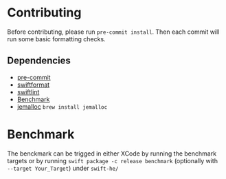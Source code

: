 # Contributing
Before contributing, please run `pre-commit install`.
Then each commit will run some basic formatting checks.

## Dependencies
* [pre-commit](https://pre-commit.com)
* [swiftformat](https://github.com/nicklockwood/SwiftFormat)
* [swiftlint](https://github.com/realm/SwiftLint)
* [Benchmark](https://swiftpackageindex.com/ordo-one/package-benchmark)
* [jemalloc](http://jemalloc.net) `brew install jemalloc`

# Benchmark
The benckmark can be trigged in either XCode by running the benchmark targets or by running `swift package -c release benchmark` (optionally with ` --target Your_Target`) under `swift-he/`
